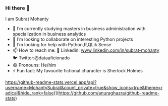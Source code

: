### Hi there 👋


I am Subrat Mohanty

- 🌱 I’m currently studying masters in business administration with specialization in business analytics
- 👯 I’m looking to collaborate on interesting Python projects
- 🤔 I’m looking for help with Python,R,QLik Sense
- 📫 How to reach me: 
       :office: Linkedin: www.linkedin.com/in/subrat-mohanty
       :bird: Twitter:@dataaficionado
- 😄 Pronouns: He/him
- ⚡ Fun fact: My favourite fictional character is Sherlock Holmes



https://github-readme-stats.vercel.app/api?username=MohantySubrat&count_private=true&show_icons=true&theme=radical&hide_rank=false)](https://github.com/anuraghazra/github-readme-stats)
